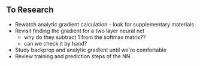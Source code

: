 ## To Research
* Rewatch analytic gradient calculation - look for supplementary materials
* Revisit finding the gradient for a two layer neural net
    * why do they subtract 1 from the softmax matrix??
    * can we check it by hand?
* Study backprop and analytic gradient until we're comfortable
* Review training and prediction steps of the NN